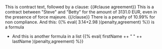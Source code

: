 This is contract text, followed by a clause:
{{#clause agreement}}
This is a contract between "Steve" and "Betty" for the amount of 3131.0 EUR, even in the presence of force majeure.
{{/clause}}
There is a penalty of 10.99% for non compliance.
And this: {{% eval( 3.14+2.98 )(penalty,agreement) %}} is a formula
- And this is another formula in a list {{% eval( firstName ++ " " ++ lastName )(penalty,agreement) %}}
